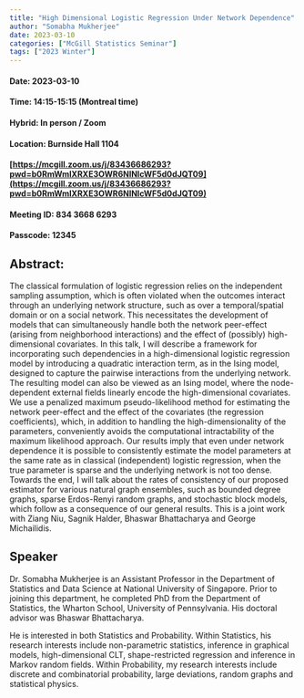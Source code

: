 ```yaml
---
title: "High Dimensional Logistic Regression Under Network Dependence"
author: "Somabha Mukherjee"
date: 2023-03-10
categories: ["McGill Statistics Seminar"]
tags: ["2023 Winter"]
---
```


#### Date: 2023-03-10
#### Time: 14:15-15:15 (Montreal time)

#### Hybrid: In person / Zoom
#### Location: Burnside Hall 1104

#### [https://mcgill.zoom.us/j/83436686293?pwd=b0RmWmlXRXE3OWR6NlNIcWF5d0dJQT09](https://mcgill.zoom.us/j/83436686293?pwd=b0RmWmlXRXE3OWR6NlNIcWF5d0dJQT09)
#### Meeting ID: 834 3668 6293
#### Passcode: 12345



## Abstract:

The classical formulation of logistic regression relies on the independent sampling assumption, which is often violated when the outcomes interact through an underlying network structure, such as over a temporal/spatial domain or on a social network. This necessitates the development of models that can simultaneously handle both the network peer-effect (arising from neighborhood interactions) and the effect of (possibly) high-dimensional covariates. In this talk, I will describe a framework for incorporating such dependencies in a high-dimensional logistic regression model by introducing a quadratic interaction term, as in the Ising model, designed to capture the pairwise interactions from the underlying network. The resulting model can also be viewed as an Ising model, where the node-dependent external fields linearly encode the high-dimensional covariates. We use a penalized maximum pseudo-likelihood method for estimating the network peer-effect and the effect of the covariates (the regression coefficients), which, in addition to handling the high-dimensionality of the parameters, conveniently avoids the computational intractability of the maximum likelihood approach. Our results imply that even under network dependence it is possible to consistently estimate the model parameters at the same rate as in classical (independent) logistic regression, when the true parameter is sparse and the underlying network is not too dense. Towards the end, I will talk about the rates of consistency of our proposed estimator for various natural graph ensembles, such as bounded degree graphs, sparse Erdos-Renyi random graphs, and stochastic block models, which follow as a consequence of our general results. This is a joint work with Ziang Niu, Sagnik Halder, Bhaswar Bhattacharya and George
Michailidis.

## Speaker

Dr. Somabha Mukherjee is an Assistant Professor in the Department of Statistics and Data Science at National University of Singapore. Prior to joining this department, he completed PhD from the Department of Statistics, the Wharton School, University of Pennsylvania. His doctoral advisor was Bhaswar Bhattacharya.

He is interested in both Statistics and Probability. Within Statistics, his research interests include non-parametric statistics, inference in graphical models, high-dimensional CLT, shape-restricted regression and inference in Markov random fields. Within Probability, my research interests include discrete and combinatorial probability, large deviations, random graphs and statistical physics.  
